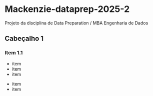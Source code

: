 # Mackenzie-dataprep-2025-2

Projeto da disciplina de Data Preparation / MBA Engenharia de Dados

## Cabeçalho 1

### Item 1.1

- item
- item
- item
* item
* item
